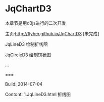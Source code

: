 JqChartD3
=========

本章节是用d3js进行的二次开发

主页:http://flyher.github.io/JqChartD3 [未完成]

JqLineD3 绘制折线图

JqCircleD3 绘制饼状图

...

===

Build: 2014-07-04

Contont: 1.JqLineD3.html 折线图